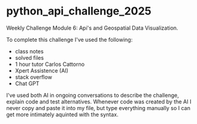 # python_api_challenge_2025
Weekly Challenge Module 6: Api's and Geospatial Data Visualization.

To complete this challenge I've used the following:
- class notes
- solved files
- 1 hour tutor Carlos Cattorno
- Xpert Assistence (AI)
- stack overflow
- Chat GPT

I've used both AI in ongoing conversations to describe the challenge, explain code and test alternatives. Whenever code was created by the AI I never copy and paste it into my file, but type everything manually so I can get more intimately aquinted with the syntax.
